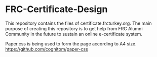 # FRC-Certificate-Design

This repository contains the files of certificate.frcturkey.org. The main purpose of creating this repository is to get help from FRC Alumni Community in the future to sustain an online e-certificate system.

Paper.css is being used to form the page according to A4 size. https://github.com/cognitom/paper-css
